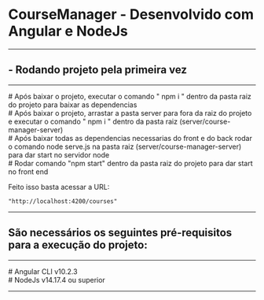 <h1>CourseManager - Desenvolvido com Angular e NodeJs</h1>
<hr>
<h2> - Rodando projeto pela primeira vez </h2>
<hr>
# Após baixar o projeto, executar o comando " npm i " dentro da pasta raiz do projeto para baixar as dependencias <br>
# Após baixar o projeto, arrastar a pasta server para fora da raiz do projeto e executar o comando " npm i " dentro da pasta raiz (server/course-manager-server) <br>
# Após baixar todas as dependencias necessarias do front e do back rodar o comando node serve.js na pasta raiz (server/course-manager-server) para dar start no servidor node <br>
# Rodar comando "npm start" dentro da pasta raiz do projeto para dar start no front end <br>

Feito isso basta acessar a URL:
```
"http://localhost:4200/courses"
```
<hr>

<h2> São necessários os seguintes pré-requisitos para a execução do projeto: </h2>
<hr>
# Angular CLI v10.2.3<br>
# NodeJs v14.17.4 ou superior
<hr>
